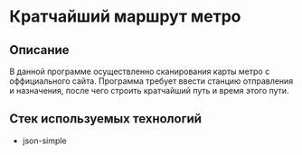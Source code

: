 # Кратчайший маршрут метро

## Описание
В данной программе осуществленно сканирования карты метро с оффициального сайта. Программа требует ввести станцию отправления и назначения, после чего строить кратчайший путь и время этого пути.


## Стек используемых технологий
+ json-simple
